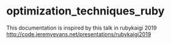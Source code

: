 # optimization_techniques_ruby
This documentation is inspired by this talk in rubykaigi 2019 http://code.jeremyevans.net/presentations/rubykaigi2019
